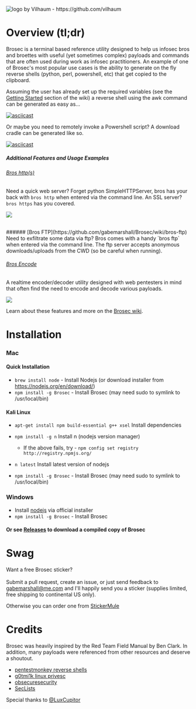 ![](https://i.imgur.com/1QyMN3G.png "logo by Vilhaum - https://github.com/vilhaum")


Overview (tl;dr)
=========

Brosec is a terminal based reference utility designed to help us infosec bros and broettes with useful (yet sometimes complex) payloads and commands that are often used during work as infosec practitioners. An example of one of Brosec's most popular use cases is the ability to generate on the fly reverse shells (python, perl, powershell, etc) that get copied to the clipboard.

Assuming the user has already set up the required variables (see the [Getting Started](https://github.com/gabemarshall/Brosec/wiki/Getting-Started) section of the wiki) a reverse shell using the awk command can be generated as easy as...

[![asciicast](https://asciinema.org/a/2okrjipq4zt8669rb9n54xneg.png)](https://asciinema.org/a/2okrjipq4zt8669rb9n54xneg)

Or maybe you need to remotely invoke a Powershell script? A download cradle can be generated like so.

[![asciicast](https://asciinema.org/a/c2793p8lzzvla8pqji29snyvc.png)](https://asciinema.org/a/c2793p8lzzvla8pqji29snyvc)


##### Additional Features and Usage Examples


###### [Bros http(s)](https://github.com/gabemarshall/Brosec/wiki/bros-http)
Need a quick web server? Forget python SimpleHTTPServer, bros has your back with `bros http` when entered via the command line. An SSL server? `bros https` has you covered.

![](http://i.imgur.com/47BHim4.gif)

<br>
###### [Bros FTP](https://github.com/gabemarshall/Brosec/wiki/bros-ftp)
Need to exfiltrate some data via ftp? Bros comes with a handy `bros ftp` when entered via the command line. The ftp server accepts anonymous downloads/uploads from the CWD (so be careful when running).


###### [Bros Encode](https://github.com/gabemarshall/Brosec/wiki/bros-encode)

A realtime encoder/decoder utility designed with web pentesters in mind that often find the need to encode and decode various payloads.

![](http://i.imgur.com/wxFpA7o.png)


Learn about these features and more on the [Brosec wiki](https://github.com/gabemarshall/Brosec/wiki).




Installation
============

### Mac

#### Quick Installation

- `brew install node` - Install Nodejs (or download installer from https://nodejs.org/en/download/)
- `npm install -g Brosec` - Install Brosec (may need sudo to symlink to /usr/local/bin)


#### Kali Linux

- `apt-get install npm build-essential g++ xsel` Install dependencies
- `npm install -g n` Install n (nodejs version manager)
  - If the above fails, try - `npm config set registry http://registry.npmjs.org/`


- `n latest` Install latest version of nodejs
- `npm install -g Brosec` - Install Brosec (may need sudo to symlink to /usr/local/bin)

### Windows

- Install [nodejs](https://nodejs.org/download) via official installer 
- `npm install -g Brosec` - Install Brosec

#### Or see [Releases](https://github.com/gabemarshall/Brosec/releases) to download a compiled copy of Brosec

Swag
====

<a name="sticker">Want a free Brosec sticker?</a>
<br><br> Submit a pull request, create an issue, or just send feedback to <gabemarshall@me.com> and I'll happily send you a sticker (supplies limited, free shipping to continental US only).

Otherwise you can order one from [StickerMule](https://www.stickermule.com/marketplace/10877-brosec-security-for-bros)


Credits
======

Brosec was heavily inspired by the Red Team Field Manual by Ben Clark. In addition, many payloads were referenced from other resources and deserve a shoutout.

- [pentestmonkey reverse shells](http://pentestmonkey.net/cheat-sheet/shells/reverse-shell-cheat-sheet)
- [g0tmi1k linux privesc](https://blog.g0tmi1k.com/2011/08/basic-linux-privilege-escalation/)
- [obsecuresecurity](http://obscuresecurity.blogspot.com/2014/05/dirty-powershell-webserver.html)
- [SecLists](https://github.com/danielmiessler/SecLists)

Special thanks to [@LuxCupitor](https://twitter.com/LuxCupitor)
